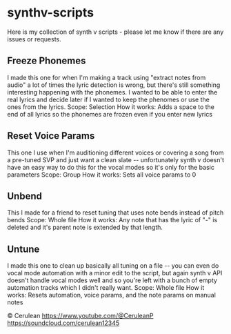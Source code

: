 # synthv-scripts

Here is my collection of synth v scripts - please let me know if there are any issues or requests.


## Freeze Phonemes
I made this one for when I'm making a track using "extract notes from audio" a lot of times the lyric detection is wrong, but there's still something interesting happening with the phonemes. I wanted to be able to enter the real lyrics and decide later if I wanted to keep the phenomes or use the ones from the lyrics. 
Scope: Selection
How it works: Adds a space to the end of all lyrics so the phonemes are frozen even if you enter new lyrics


## Reset Voice Params
This one I use when I'm auditioning different voices or covering a song from a pre-tuned SVP and just want a clean slate -- unfortunately synth v doesn't have an easy way to do this for the vocal modes so it's only for the basic parameters
Scope: Group
How it works: Sets all voice params to 0

## Unbend
This I made for a friend to reset tuning that uses note bends instead of pitch bends
Scope: Whole file
How it works: Any note that has the lyric of "-" is deleted and it's parent note is extended by that length. 

## Untune
I made this one to clean up basically all tuning on a file -- you can even do vocal mode automation with a minor edit to the script, but again synth v API doesn't handle vocal modes well and so you're left with a bunch of empty automation tracks which I didn't really want. 
Scope: Whole file
How it works: Resets automation, voice params, and the note params on manual notes



© Cerulean
https://www.youtube.com/@CeruleanP
https://soundcloud.com/cerulean12345

